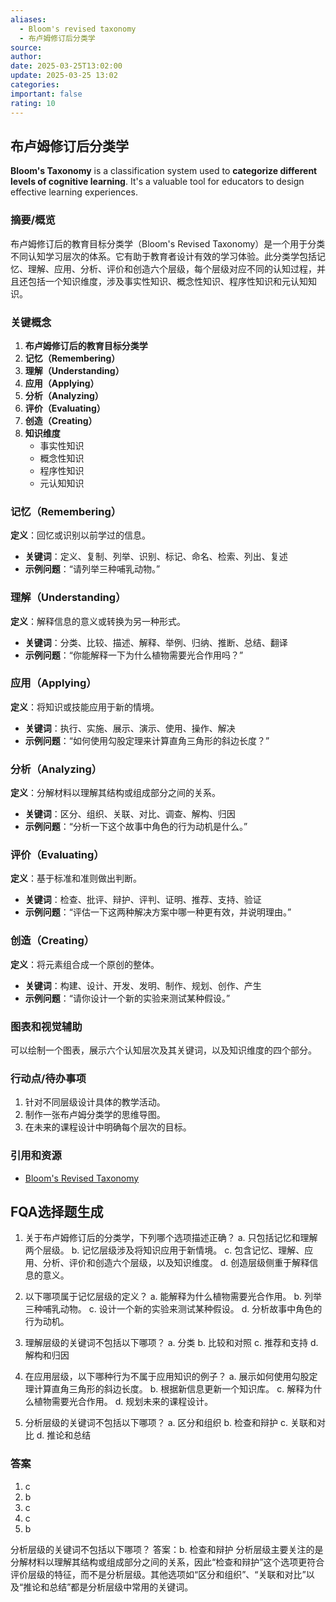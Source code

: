 ```yaml
---
aliases:
  - Bloom's revised taxonomy
  - 布卢姆修订后分类学
source: 
author: 
date: 2025-03-25T13:02:00
update: 2025-03-25 13:02
categories: 
important: false
rating: 10
---
```


## 布卢姆修订后分类学

**Bloom's Taxonomy** is a classification system used to **categorize different levels of cognitive learning**. It's a valuable tool for educators to design effective learning experiences.

### 摘要/概览

布卢姆修订后的教育目标分类学（Bloom's Revised Taxonomy）是一个用于分类不同认知学习层次的体系。它有助于教育者设计有效的学习体验。此分类学包括记忆、理解、应用、分析、评价和创造六个层级，每个层级对应不同的认知过程，并且还包括一个知识维度，涉及事实性知识、概念性知识、程序性知识和元认知知识。

### 关键概念

1. **布卢姆修订后的教育目标分类学**
2. **记忆（Remembering）**
3. **理解（Understanding）**
4. **应用（Applying）**
5. **分析（Analyzing）**
6. **评价（Evaluating）**
7. **创造（Creating）**
8. **知识维度**
   - 事实性知识
   - 概念性知识
   - 程序性知识
   - 元认知知识

### 记忆（Remembering）

**定义**：回忆或识别以前学过的信息。

- **关键词**：定义、复制、列举、识别、标记、命名、检索、列出、复述
- **示例问题**：“请列举三种哺乳动物。”

### 理解（Understanding）

**定义**：解释信息的意义或转换为另一种形式。

- **关键词**：分类、比较、描述、解释、举例、归纳、推断、总结、翻译
- **示例问题**：“你能解释一下为什么植物需要光合作用吗？”

### 应用（Applying）

**定义**：将知识或技能应用于新的情境。

- **关键词**：执行、实施、展示、演示、使用、操作、解决
- **示例问题**：“如何使用勾股定理来计算直角三角形的斜边长度？”

### 分析（Analyzing）

**定义**：分解材料以理解其结构或组成部分之间的关系。

- **关键词**：区分、组织、关联、对比、调查、解构、归因
- **示例问题**：“分析一下这个故事中角色的行为动机是什么。”

### 评价（Evaluating）

**定义**：基于标准和准则做出判断。

- **关键词**：检查、批评、辩护、评判、证明、推荐、支持、验证
- **示例问题**：“评估一下这两种解决方案中哪一种更有效，并说明理由。”

### 创造（Creating）

**定义**：将元素组合成一个原创的整体。

- **关键词**：构建、设计、开发、发明、制作、规划、创作、产生
- **示例问题**：“请你设计一个新的实验来测试某种假设。”

### 图表和视觉辅助

可以绘制一个图表，展示六个认知层次及其关键词，以及知识维度的四个部分。

### 行动点/待办事项

1. 针对不同层级设计具体的教学活动。
2. 制作一张布卢姆分类学的思维导图。
3. 在未来的课程设计中明确每个层次的目标。

### 引用和资源

- [Bloom's Revised Taxonomy](https://en.wikipedia.org/wiki/Bloom%27s_taxonomies)

## FQA选择题生成

1. 关于布卢姆修订后的分类学，下列哪个选项描述正确？
   a. 只包括记忆和理解两个层级。
   b. 记忆层级涉及将知识应用于新情境。
   c. 包含记忆、理解、应用、分析、评价和创造六个层级，以及知识维度。
   d. 创造层级侧重于解释信息的意义。

2. 以下哪项属于记忆层级的定义？
   a. 能解释为什么植物需要光合作用。
   b. 列举三种哺乳动物。
   c. 设计一个新的实验来测试某种假设。
   d. 分析故事中角色的行为动机。

3. 理解层级的关键词不包括以下哪项？
   a. 分类
   b. 比较和对照
   c. 推荐和支持
   d. 解构和归因

4. 在应用层级，以下哪种行为不属于应用知识的例子？
   a. 展示如何使用勾股定理计算直角三角形的斜边长度。
   b. 根据新信息更新一个知识库。
   c. 解释为什么植物需要光合作用。
   d. 规划未来的课程设计。

5. 分析层级的关键词不包括以下哪项？
   a. 区分和组织
   b. 检查和辩护
   c. 关联和对比
   d. 推论和总结

### 答案

1. c
2. b
3. c
4. c
5. b

分析层级的关键词不包括以下哪项？
答案：b. 检查和辩护
分析层级主要关注的是分解材料以理解其结构或组成部分之间的关系，因此“检查和辩护”这个选项更符合评价层级的特征，而不是分析层级。其他选项如“区分和组织”、“关联和对比”以及“推论和总结”都是分析层级中常用的关键词。
